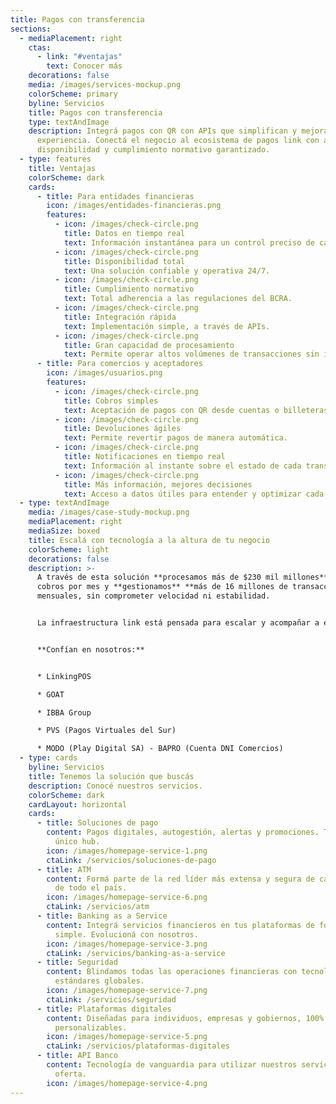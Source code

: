 ```yaml
---
title: Pagos con transferencia
sections:
  - mediaPlacement: right
    ctas:
      - link: "#ventajas"
        text: Conocer más
    decorations: false
    media: /images/services-mockup.png
    colorScheme: primary
    byline: Servicios
    title: Pagos con transferencia
    type: textAndImage
    description: Integrá pagos con QR con APIs que simplifican y mejoran la
      experiencia. Conectá el negocio al ecosistema de pagos link con alta
      disponibilidad y cumplimiento normativo garantizado.
  - type: features
    title: Ventajas
    colorScheme: dark
    cards:
      - title: Para entidades financieras
        icon: /images/entidades-financieras.png
        features:
          - icon: /images/check-circle.png
            title: Datos en tiempo real
            text: Información instantánea para un control preciso de cada transacción.
          - icon: /images/check-circle.png
            title: Disponibilidad total
            text: Una solución confiable y operativa 24/7.
          - icon: /images/check-circle.png
            title: Cumplimiento normativo
            text: Total adherencia a las regulaciones del BCRA.
          - icon: /images/check-circle.png
            title: Integración rápida
            text: Implementación simple, a través de APIs.
          - icon: /images/check-circle.png
            title: Gran capacidad de procesamiento
            text: Permite operar altos volúmenes de transacciones sin interrupciones.
      - title: Para comercios y aceptadores
        icon: /images/usuarios.png
        features:
          - icon: /images/check-circle.png
            title: Cobros simples
            text: Aceptación de pagos con QR desde cuentas o billeteras.
          - icon: /images/check-circle.png
            title: Devoluciones ágiles
            text: Permite revertir pagos de manera automática.
          - icon: /images/check-circle.png
            title: Notificaciones en tiempo real
            text: Información al instante sobre el estado de cada transacción.
          - icon: /images/check-circle.png
            title: Más información, mejores decisiones
            text: Acceso a datos útiles para entender y optimizar cada operación.
  - type: textAndImage
    media: /images/case-study-mockup.png
    mediaPlacement: right
    mediaSize: boxed
    title: Escalá con tecnología a la altura de tu negocio
    colorScheme: light
    decorations: false
    description: >-
      A través de esta solución **procesamos más de $230 mil millones** de
      cobros por mes y **gestionamos** **más de 16 millones de transacciones**
      mensuales, sin comprometer velocidad ni estabilidad.


      La infraestructura link está pensada para escalar y acompañar a entidades financieras en constante crecimiento.


      **Confían en nosotros:**


      * LinkingPOS

      * GOAT

      * IBBA Group

      * PVS (Pagos Virtuales del Sur)

      * MODO (Play Digital SA) - BAPRO (Cuenta DNI Comercios)
  - type: cards
    byline: Servicios
    title: Tenemos la solución que buscás
    description: Conocé nuestros servicios.
    colorScheme: dark
    cardLayout: horizontal
    cards:
      - title: Soluciones de pago
        content: Pagos digitales, autogestión, alertas y promociones. Todo desde un
          único hub.
        icon: /images/homepage-service-1.png
        ctaLink: /servicios/soluciones-de-pago
      - title: ATM
        content: Formá parte de la red líder más extensa y segura de cajeros automáticos
          de todo el país.
        icon: /images/homepage-service-6.png
        ctaLink: /servicios/atm
      - title: Banking as a Service
        content: Integrá servicios financieros en tus plataformas de forma rápida,
          simple. Evolucioná con nosotros.
        icon: /images/homepage-service-3.png
        ctaLink: /servicios/banking-as-a-service
      - title: Seguridad
        content: Blindamos todas las operaciones financieras con tecnología de punta y
          estándares globales.
        icon: /images/homepage-service-7.png
        ctaLink: /servicios/seguridad
      - title: Plataformas digitales
        content: Diseñadas para individuos, empresas y gobiernos, 100% integrables y
          personalizables.
        icon: /images/homepage-service-5.png
        ctaLink: /servicios/plataformas-digitales
      - title: API Banco
        content: Tecnología de vanguardia para utilizar nuestros servicios y ampliar la
          oferta.
        icon: /images/homepage-service-4.png
---
```

